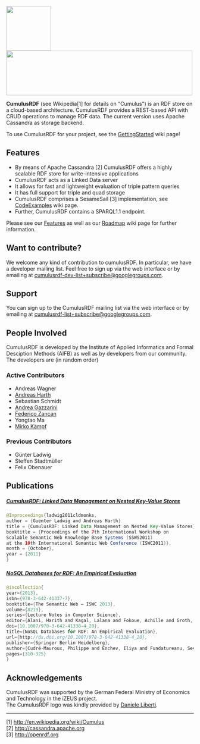 <img src="https://cloud.githubusercontent.com/assets/7569632/9528013/c54e198e-4cf2-11e5-864a-eb1f92433ee4.png" width="120" height="120"/>
<img src="https://cloud.githubusercontent.com/assets/7569632/9528225/cbd9ae52-4cf3-11e5-9993-bf8c56dff5e1.png" width="500" height="120"/>    

**CumulusRDF** (see Wikipedia[1] for details on "Cumulus") is an RDF store on a cloud-based architecture. CumulusRDF provides a REST-based API with CRUD operations to manage RDF data. The current version uses Apache Cassandra as storage backend.    

To use CumulusRDF for your project, see the [GettingStarted](https://github.com/cumulusrdf/cumulusrdf/wiki/GettingStarted) wiki page!    

## Features
* By means of Apache Cassandra [2] CumulusRDF offers a highly scalable RDF store for write-intensive applications
* CumulusRDF acts as a Linked Data server
* It allows for fast and lightweight evaluation of triple pattern queries
* It has full support for triple and quad storage
* CumulusRDF comprises a SesameSail [3] implementation, see [CodeExamples](https://github.com/cumulusrdf/cumulusrdf/wiki/CodeExamples) wiki page.
* Further, CumulusRDF contains a SPARQL1.1 endpoint. 

Please see our [Features](https://github.com/cumulusrdf/cumulusrdf/wiki/Features) as well as our [Roadmap](https://github.com/cumulusrdf/cumulusrdf/wiki/Roadmap) wiki page for further information. 

## Want to contribute?
We welcome any kind of contribution to cumulusRDF. In particular, we have a developer mailing list. Feel free to sign up via the web interface or by emailing at cumulusrdf-dev-list+subscribe@googlegroups.com. 

## Support
You can sign up to the CumulusRDF mailing list via the web interface or by emailing at cumulusrdf-list+subscribe@googlegroups.com. 

## People Involved
CumulusRDF is developed by the Institute of Applied Informatics and Formal Desciption Methods (AIFB) as well as by developers from our community. The developers are (in random order)

### Active Contributors
* Andreas Wagner 
* <a href="https://github.com/aharth" target="_new">Andreas Harth</a>  
* Sebastian Schmidt  
* <a href="https://github.com/agazzarini" target="_new">Andrea Gazzarini</a>  
* <a href="https://github.com/fzancan" target="_new">Federico Zancan</a>  
* Yongtao Ma  
* <a href="https://github.com/kamir" target="_new">Mirko Kämpf</a>  

### Previous Contributors

* Günter Ladwig  
* Steffen Stadtmüller  
* Felix Obenauer  

## Publications 
##### <a href="http://iswc2011.semanticweb.org/fileadmin/iswc/Papers/Workshops/SSWS/Ladwig-et-all-SSWS2011.pdf" target="_new">CumulusRDF: Linked Data Management on Nested Key-Value Stores</a>      
```Java
@Inproceedings{ladwig2011cldmonks,
author = {Guenter Ladwig and Andreas Harth}
title = {CumulusRDF: Linked Data Management on Nested Key-Value Stores},
booktitle = {Proceedings of the 7th International Workshop on 
Scalable Semantic Web Knowledge Base Systems (SSWS2011)
at the 10th International Semantic Web Conference (ISWC2011)},
month = {October},
year = {2011}
}
```

##### <a href="http://ribs.csres.utexas.edu/nosqlrdf/nosqlrdf_iswc2013.pdf" target="_new">NoSQL Databases for RDF: An Empirical Evaluation</a>      
```Java
@incollection{
year={2013},
isbn={978-3-642-41337-7},
booktitle={The Semantic Web – ISWC 2013},
volume={8219},
series={Lecture Notes in Computer Science},
editor={Alani, Harith and Kagal, Lalana and Fokoue, Achille and Groth, Paul and Biemann, Chris and Parreira, JosianeXavier and Aroyo, Lora and Noy, Natasha and Welty, Chris and Janowicz, Krzysztof},
doi={10.1007/978-3-642-41338-4_20},
title={NoSQL Databases for RDF: An Empirical Evaluation},
url={http://dx.doi.org/10.1007/978-3-642-41338-4_20},
publisher={Springer Berlin Heidelberg},
author={Cudré-Mauroux, Philippe and Enchev, Iliya and Fundatureanu, Sever and Groth, Paul and Haque, Albert and Harth, Andreas and Keppmann, FelixLeif and Miranker, Daniel and Sequeda, JuanF. and Wylot, Marcin},
pages={310-325}
}
```
## Acknowledgements       
CumulusRDF was supported by the German Federal Ministry of Economics and Technology in the iZEUS project.    
The CumulusRDF logo was kindly provided by <a href="https://github.com/danieleliberti" target="_new">Daniele Liberti</a>.      

-------------------------
[1] http://en.wikipedia.org/wiki/Cumulus   
[2] http://cassandra.apache.org   
[3] http://openrdf.org

